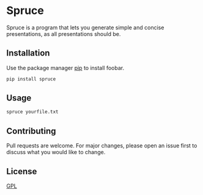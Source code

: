 # Spruce

Spruce is a program that lets you generate simple and concise presentations, as all presentations should be.

## Installation

Use the package manager [pip](https://pip.pypa.io/en/stable/) to install foobar.

```bash
pip install spruce
```

## Usage

```bash
spruce yourfile.txt
```

## Contributing
Pull requests are welcome. For major changes, please open an issue first to discuss what you would like to change.

## License
[GPL](https://choosealicense.com/licenses/gpl-3.0/)